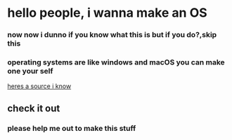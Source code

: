 # hello people, i wanna make an OS
### now now i dunno if you know what this is but if you do?,skip this
### operating systems are like windows and macOS you can make one your self
[heres a source i know](https://www.geeksforgeeks.org/what-is-an-operating-system/)
## check it out
### please help me out to make this stuff
